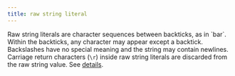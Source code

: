 ```yaml
---
title: raw string literal
---
```


Raw string literals are character sequences between backticks, as in \`bar\`. Within the backticks, any character may appear except a backtick. Backslashes have no special meaning and the string may contain newlines. Carriage return characters (`\r`) inside raw string literals are discarded from the raw string value. See [details](https://go.dev/ref/spec#String_literals).
